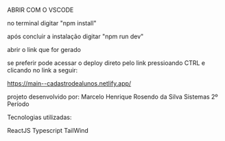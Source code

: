 ABRIR COM O VSCODE

no terminal digitar "npm install"

após concluir a instalação digitar "npm run dev"

abrir o link que for gerado

se preferir pode acessar o deploy direto pelo link pressioando CTRL e clicando no link a seguir:

https://main--cadastrodealunos.netlify.app/

projeto desenvolvido por:
Marcelo Henrique Rosendo da Silva
Sistemas 2º Período

Tecnologias utilizadas:

ReactJS
Typescript
TailWind